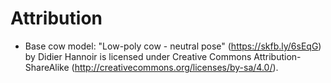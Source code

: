 # Attribution

- Base cow model: "Low-poly cow - neutral pose" (https://skfb.ly/6sEqG) by Didier Hannoir is licensed under Creative Commons Attribution-ShareAlike (http://creativecommons.org/licenses/by-sa/4.0/).
